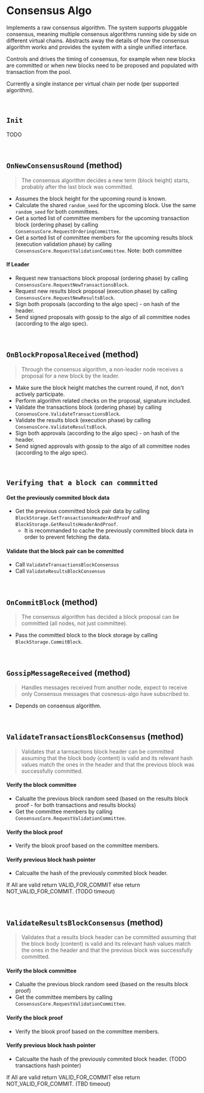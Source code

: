 # Consensus Algo

Implements a raw consensus algorithm. The system supports pluggable consensus, meaning multiple consensus algorithms running side by side on different virtual chains. Abstracts away the details of how the consensus algorithm works and provides the system with a single unified interface.

Controls and drives the timing of consensus, for example when new blocks are committed or when new blocks need to be proposed and populated with transaction from the pool.

Currently a single instance per virtual chain per node (per supported algorithm).

&nbsp;
## `Init` <!-- oded will finish -->

TODO

&nbsp;
## `OnNewConsensusRound` (method) <!-- tal can finish -->

> The consensus algorithm decides a new term (block height) starts, probably after the last block was committed.

* Assumes the block height for the upcoming round is known.
* Calculate the shared `random_seed` for the upcoming block. Use the same `random_seed` for both committees.
* Get a sorted list of committee members for the upcoming transaction block (ordering phase) by calling `ConsensusCore.RequestOrderingCommittee`. 
* Get a sorted list of committee members for the upcoming results block (execution validation phase) by calling `ConsensusCore.RequestValidationCommittee`. 
Note: both committee

#### If Leader
* Request new transactions block proposal (ordering phase) by calling `ConsensusCore.RequestNewTransactionsBlock`.
* Request new results block proposal (execution phase) by calling `ConsensusCore.RequestNewResultsBlock`.
* Sign both proposals (according to the algo spec) - on hash of the header.
* Send signed proposals with gossip to the algo of all committee nodes (according to the algo spec).

&nbsp;
## `OnBlockProposalReceived` (method) <!-- tal can finish -->

> Through the consensus algorithm, a non-leader node receives a proposal for a new block by the leader.

* Make sure the block height matches the current round, if not, don't actively participate.
* Perform algorithm related checks on the proposal, signature included.
* Validate the transactions block (ordering phase) by calling `ConsenusCore.ValidateTransactionsBlock`.
* Validate the results block (execution phase) by calling `ConsenusCore.ValidateResultsBlock`.
* Sign both approvals (according to the algo spec) - on hash of the header.
* Send signed approvals with gossip to the algo of all committee nodes (according to the algo spec).

&nbsp;
## `Verifying that a block can commmitted`

#### Get the previously commited block data
* Get the previous committed block pair data by calling `BlockStorage.GetTransactionsHeaderAndProof` and `BlockStorage.GetResultsHeaderAndProof`.
  * It is recommanded to cache the previously committed block data in order to prevent fetching the data. 

#### Validate that the block pair can be committed
* Call `ValidateTransactionsBlockConsensus`
* Call `ValidateResultsBlockConsensus`

&nbsp;
## `OnCommitBlock` (method) <!-- tal can finish -->

> The consensus algorithm has decided a block proposal can be committed (all nodes, not just committee).

* Pass the committed block to the block storage by calling `BlockStorage.CommitBlock`.

&nbsp;
## `GossipMessageReceived` (method)

> Handles messages received from another node, expect to receive only Consensus messages that cosnesus-algo have subscribed to.

* Depends on consensus algorithm.

&nbsp;
## `ValidateTransactionsBlockConsensus` (method)
> Validates that a tarnsactions block header can be committed assuming that the block body (content) is valid and its relevant hash values match the ones in the header and that the previous block was successfully committed.

#### Verify the block committee
* Calualte the previous block random seed (based on the results block proof - for both transactions and results blocks)
* Get the committee members by calling `ConsensusCore.RequestValidationCommittee`.

#### Verify the block proof
* Verify the blook proof based on the committee members.

#### Verify previous block hash pointer
* Calcualte the hash of the previously commited block header.

If All are valid return VALID_FOR_COMMIT else return NOT_VALID_FOR_COMMIT. (TODO timeout)

&nbsp;
## `ValidateResultsBlockConsensus` (method)
> Validates that a results block header can be committed assuming that the block body (content) is valid and its relevant hash values match the ones in the header and that the previous block was successfully committed.

#### Verify the block committee
* Calualte the previous block random seed (based on the results block proof)
* Get the committee members by calling `ConsensusCore.RequestValidationCommittee`.

#### Verify the block proof
* Verify the blook proof based on the committee members.

#### Verify previous block hash pointer
* Calcualte the hash of the previously commited block header. (TODO transactions hash pointer)

If All are valid return VALID_FOR_COMMIT else return NOT_VALID_FOR_COMMIT. (TBD timeout)
